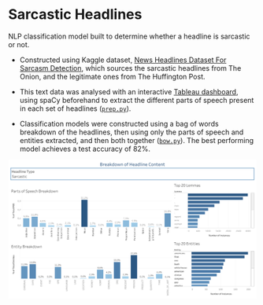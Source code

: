 # Sarcastic Headlines

NLP classification model built to determine whether a headline is sarcastic or not. 




- Constructed using Kaggle dataset, [News Headlines Dataset For Sarcasm Detection](https://www.kaggle.com/rmisra/news-headlines-dataset-for-sarcasm-detection), which sources the sarcastic headlines from The Onion, and the legitimate ones from The Huffington Post.

- This text data was analysed with an interactive [Tableau dashboard](https://public.tableau.com/views/HeadlineEDA/Dashboard1?:language=es-ES&:display_count=n&:origin=viz_share_link), using spaCy beforehand to extract the different parts of speech present in each set of headlines ([`prep.py`](https://github.com/PeterEvansDS/SarcasticHeadlines/blob/main/prep.py)). 

- Classification models were constructed using a bag of words breakdown of the headlines, then using only the parts of speech and entities extracted, and then both together ([`bow.py`](https://github.com/PeterEvansDS/SarcasticHeadlines/blob/main/bow.py)). The best performing model achieves a test accuracy of 82%.

![alt text](https://github.com/PeterEvansDS/SarcasticHeadlines/blob/main/images/dashboard.png)
